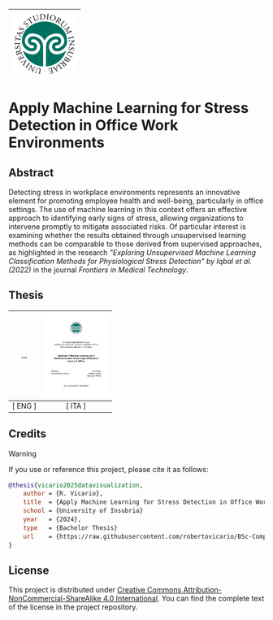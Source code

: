 | <img src="docs/uninsubria.svg" width="128"> |
| - |

# Apply Machine Learning for Stress Detection in Office Work Environments

## Abstract

Detecting stress in workplace environments represents an innovative element for promoting employee health and well-being, particularly in office settings. The use of machine learning in this context offers an effective approach to identifying early signs of stress, allowing organizations to intervene promptly to mitigate associated risks. Of particular interest is examining whether the results obtained through unsupervised learning methods can be comparable to those derived from supervised approaches, as highlighted in the research _"Exploring Unsupervised Machine Learning Classification Methods for Physiological Stress Detection" by Iqbal et al. (2022)_ in the journal _Frontiers in Medical Technology_.

## Thesis

| ... | <a href="https://raw.githubusercontent.com/robertovicario/BSc-Computer-Science-Thesis/main/Applicare_il_Machine_Learning_per_il_Rilevamento_dello_Stress_negli_Ambienti_di_Lavoro_di_Ufficio.pdf" download><img src="https://raw.githubusercontent.com/robertovicario/BSc-Computer-Science-Thesis/main/img/thesis.png" alt="thesis.png" width="128"/></a> |
| :--: | :--: |
| [ ENG ] | [ ITA ] |

## Credits

> [!WARNING]
>
> If you use or reference this project, please cite it as follows:
>
> ```bib
> @thesis{vicario2025datavisualization,
>     author = {R. Vicario},
>     title  = {Apply Machine Learning for Stress Detection in Office Work Environments},
>     school = {University of Insubria}
>     year   = {2024},
>     type   = {Bachelor Thesis}
>     url    = {https://raw.githubusercontent.com/robertovicario/BSc-Computer-Science-Thesis/main/Applicare_il_Machine_Learning_per_il_Rilevamento_dello_Stress_negli_Ambienti_di_Lavoro_di_Ufficio.pdf}
> }
> ```

## License

This project is distributed under [Creative Commons Attribution-NonCommercial-ShareAlike 4.0 International](https://creativecommons.org/licenses/by-nc-sa/4.0). You can find the complete text of the license in the project repository.
